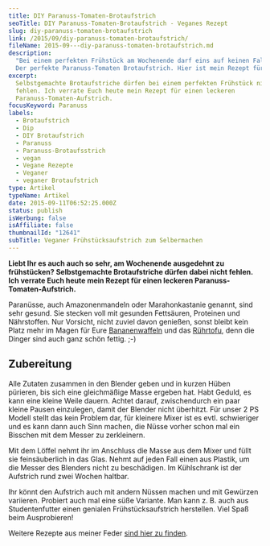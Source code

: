 ```yaml
---
title: DIY Paranuss-Tomaten-Brotaufstrich
seoTitle: DIY Paranuss-Tomaten-Brotaufstrich - Veganes Rezept
slug: diy-paranuss-tomaten-brotaufstrich
link: /2015/09/diy-paranuss-tomaten-brotaufstrich/
fileName: 2015-09---diy-paranuss-tomaten-brotaufstrich.md
description:
  "Bei einem perfekten Frühstück am Wochenende darf eins auf keinen Fall fehlen:
  Der perfekte Paranuss-Tomaten Brotaufstrich. Hier ist mein Rezept für Euch."
excerpt:
  Selbstgemachte Brotaufstriche dürfen bei einem perfekten Frühstück nicht
  fehlen. Ich verrate Euch heute mein Rezept für einen leckeren
  Paranuss-Tomaten-Aufstrich.
focusKeyword: Paranuss
labels:
  - Brotaufstrich
  - Dip
  - DIY Brotaufstrich
  - Paranuss
  - Paranuss-Brotaufsstrich
  - vegan
  - Vegane Rezepte
  - Veganer
  - veganer Brotaufstrich
type: Artikel
typeName: Artikel
date: 2015-09-11T06:52:25.000Z
status: publish
isWerbung: false
isAffiliate: false
thumbnailId: "12641"
subTitle: Veganer Frühstücksaufstrich zum Selbermachen
---
```


<strong>Liebt Ihr es auch auch so sehr, am Wochenende ausgedehnt zu frühstücken?
Selbstgemachte Brotaufstriche dürfen dabei nicht fehlen. Ich verrate Euch heute
mein Rezept für einen leckeren Paranuss-Tomaten-Aufstrich.</strong>

Paranüsse, auch Amazonenmandeln oder Marahonkastanie genannt, sind sehr gesund.
Sie stecken voll mit gesunden Fettsäuren, Proteinen und Nährstoffen. Nur
Vorsicht, nicht zuviel davon genießen, sonst bleibt kein Platz mehr im Magen für
Eure
<a href="http://cardamonchai.com/2015/03/bananenwaffeln/">Bananenwaffeln</a> und
das <a href="http://cardamonchai.com/2014/09/ruhrtofu/">Rührtofu</a>, denn die
Dinger sind auch ganz schön fettig. ;-)

## Zubereitung

Alle Zutaten zusammen in den Blender geben und in kurzen Hüben pürieren, bis
sich eine gleichmäßige Masse ergeben hat. Habt Geduld, es kann eine kleine Weile
dauern. Achtet darauf, zwischendurch ein paar kleine Pausen einzulegen, damit
der Blender nicht überhitzt. Für unser 2 PS Modell stellt das kein Problem dar,
für kleinere Mixer ist es evtl. schwieriger und es kann dann auch Sinn machen,
die Nüsse vorher schon mal ein Bisschen mit dem Messer zu zerkleinern.

Mit dem Löffel nehmt ihr im Anschluss die Masse aus dem Mixer und füllt sie
feinsäuberlich in das Glas. Nehmt auf jeden Fall einen aus Plastik, um die
Messer des Blenders nicht zu beschädigen. Im Kühlschrank ist der Aufstrich rund
zwei Wochen haltbar.

Ihr könnt den Aufstrich auch mit andern Nüssen machen und mit Gewürzen
variieren. Probiert auch mal eine süße Variante. Man kann z. B. auch aus
Studentenfutter einen genialen Frühstücksaufstrich herstellen. Viel Spaß beim
Ausprobieren!

Weitere Rezepte aus meiner Feder
<a href="http://cardamonchai.com/category/vegan-2/rezepte/">sind hier zu
finden</a>.
